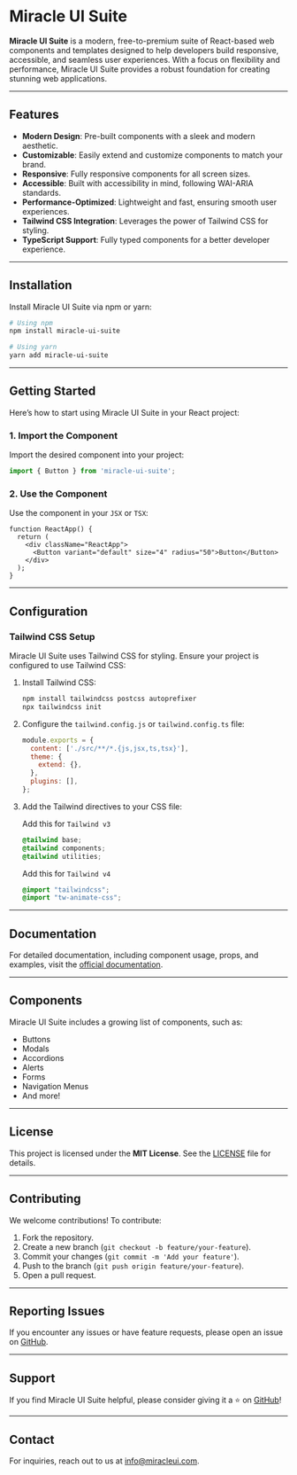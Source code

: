 # Miracle UI Suite

**Miracle UI Suite** is a modern, free-to-premium suite of React-based web components and templates designed to help developers build responsive, accessible, and seamless user experiences. With a focus on flexibility and performance, Miracle UI Suite provides a robust foundation for creating stunning web applications.

---

## Features

- **Modern Design**: Pre-built components with a sleek and modern aesthetic.
- **Customizable**: Easily extend and customize components to match your brand.
- **Responsive**: Fully responsive components for all screen sizes.
- **Accessible**: Built with accessibility in mind, following WAI-ARIA standards.
- **Performance-Optimized**: Lightweight and fast, ensuring smooth user experiences.
- **Tailwind CSS Integration**: Leverages the power of Tailwind CSS for styling.
- **TypeScript Support**: Fully typed components for a better developer experience.

---

## Installation

Install Miracle UI Suite via npm or yarn:

```bash
# Using npm
npm install miracle-ui-suite

# Using yarn
yarn add miracle-ui-suite
```

---

## Getting Started

Here’s how to start using Miracle UI Suite in your React project:

### 1. Import the Component
Import the desired component into your project:

```javascript
import { Button } from 'miracle-ui-suite';
```

### 2. Use the Component
Use the component in your `JSX` or `TSX`:

```tsx
function ReactApp() {
  return (
    <div className="ReactApp">
      <Button variant="default" size="4" radius="50">Button</Button>
    </div>
  );
}
```

---

## Configuration

### Tailwind CSS Setup
Miracle UI Suite uses Tailwind CSS for styling. Ensure your project is configured to use Tailwind CSS:

1. Install Tailwind CSS:
   ```bash
   npm install tailwindcss postcss autoprefixer
   npx tailwindcss init
   ```

2. Configure the `tailwind.config.js` or `tailwind.config.ts` file:
   ```javascript
   module.exports = {
     content: ['./src/**/*.{js,jsx,ts,tsx}'],
     theme: {
       extend: {},
     },
     plugins: [],
   };
   ```

3. Add the Tailwind directives to your CSS file:

    Add this for `Tailwind v3`
    ```css
    @tailwind base;
    @tailwind components;
    @tailwind utilities;
    ```
    Add this for `Tailwind v4`
    ```css
    @import "tailwindcss";
    @import "tw-animate-css";
    ```

---

## Documentation

For detailed documentation, including component usage, props, and examples, visit the [official documentation](https://miracleui.com/docs/introduction).

---

## Components

Miracle UI Suite includes a growing list of components, such as:

- Buttons
- Modals
- Accordions
- Alerts
- Forms
- Navigation Menus
- And more!

---

## License

This project is licensed under the **MIT License**. See the [LICENSE](./LICENSE) file for details.

---

## Contributing

We welcome contributions! To contribute:

1. Fork the repository.
2. Create a new branch (`git checkout -b feature/your-feature`).
3. Commit your changes (`git commit -m 'Add your feature'`).
4. Push to the branch (`git push origin feature/your-feature`).
5. Open a pull request.

---

## Reporting Issues

If you encounter any issues or have feature requests, please open an issue on [GitHub](https://github.com/Zyron-HQ/Miracle-UI-Suite/issues).

---

## Support

If you find Miracle UI Suite helpful, please consider giving it a ⭐ on [GitHub](https://github.com/Zyron-HQ/Miracle-UI-Suite)!

---

## Contact

For inquiries, reach out to us at [info@miracleui.com](mailto:info@miracleui.com).
```
